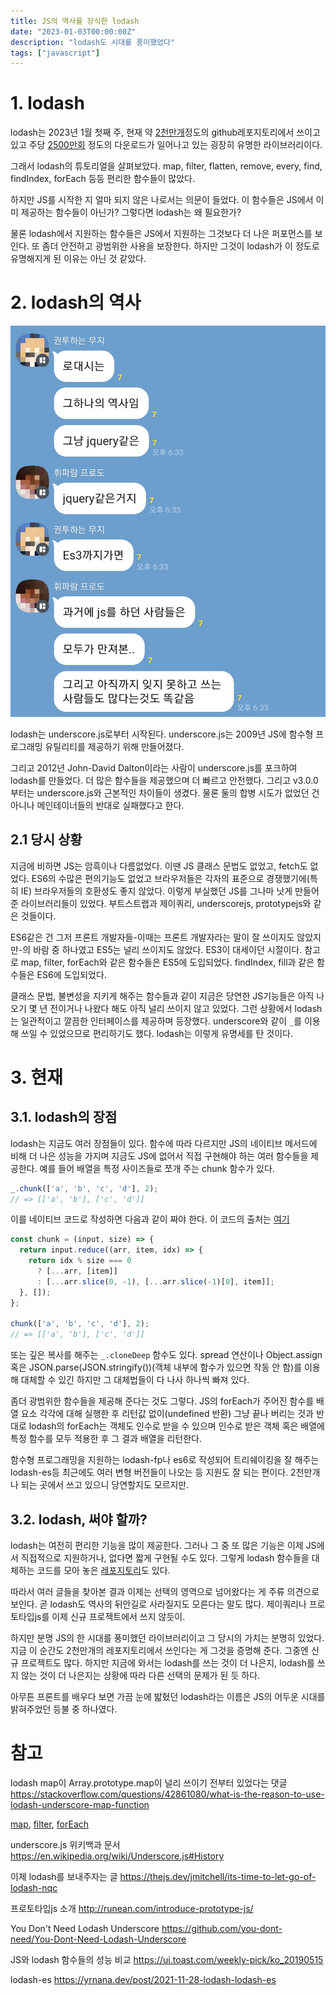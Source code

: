 ```yaml
---
title: JS의 역사를 장식한 lodash
date: "2023-01-03T00:00:00Z"
description: "lodash도 시대를 풍미했었다"
tags: ["javascript"]
---
```


# 1. lodash

lodash는 2023년 1월 첫째 주, 현재 약 [2천만개](https://github.com/lodash/lodash/network/dependents)정도의 github레포지토리에서 쓰이고 있고 주당 [2500만회](https://www.npmjs.com/package/lodash) 정도의 다운로드가 일어나고 있는 굉장히 유명한 라이브러리이다.

그래서 lodash의 튜토리얼을 살펴보았다. map, filter, flatten, remove, every, find, findIndex, forEach 등등 편리한 함수들이 많았다.

하지만 JS를 시작한 지 얼마 되지 않은 나로서는 의문이 들었다. 이 함수들은 JS에서 이미 제공하는 함수들이 아닌가? 그렇다면 lodash는 왜 필요한가? 

물론 lodash에서 지원하는 함수들은 JS에서 지원하는 그것보다 더 나은 퍼포먼스를 보인다. 또 좀더 안전하고 광범위한 사용을 보장한다. 하지만 그것이 lodash가 이 정도로 유명해지게 된 이유는 아닌 것 같았다.

# 2. lodash의 역사

![lodash-is-history](./lodash-is-history.jpeg)

lodash는 underscore.js로부터 시작된다. underscore.js는 2009년 JS에 함수형 프로그래밍 유틸리티를 제공하기 위해 만들어졌다. 

그리고 2012년 John-David Dalton이라는 사람이 underscore.js를 포크하여 lodash를 만들었다. 더 많은 함수들을 제공했으며 더 빠르고 안전했다. 그리고 v3.0.0부터는 underscore.js와 근본적인 차이들이 생겼다. 물론 둘의 합병 시도가 없었던 건 아니나 메인테이너들의 반대로 실패했다고 한다.

## 2.1 당시 상황

지금에 비하면 JS는 암흑이나 다름없었다. 이땐 JS 클래스 문법도 없었고, fetch도 없었다. ES6의 수많은 편의기능도 없었고 브라우저들은 각자의 표준으로 경쟁했기에(특히 IE) 브라우저들의 호환성도 좋지 않았다. 이렇게 부실했던 JS를 그나마 낫게 만들어준 라이브러리들이 있었다. 부트스트랩과 제이쿼리, underscorejs, prototypejs와 같은 것들이다.

ES6같은 건 그저 프론트 개발자들-이때는 프론트 개발자라는 말이 잘 쓰이지도 않았지만-의 바람 중 하나였고 ES5는 널리 쓰이지도 않았다. ES3이 대세이던 시절이다. 참고로 map, filter, forEach와 같은 함수들은 ES5에 도입되었다. findIndex, fill과 같은 함수들은 ES6에 도입되었다.

클래스 문법, 불변성을 지키게 해주는 함수들과 같이 지금은 당연한 JS기능들은 아직 나오기 몇 년 전이거나 나왔다 해도 아직 널리 쓰이지 않고 있었다. 그런 상황에서 lodash는 일관적이고 깔끔한 인터페이스를 제공하며 등장했다. underscore와 같이 `_`를 이용해 쓰일 수 있었으므로 편리하기도 했다. lodash는 이렇게 유명세를 탄 것이다.

# 3. 현재

## 3.1. lodash의 장점

lodash는 지금도 여러 장점들이 있다. 함수에 따라 다르지만 JS의 네이티브 메서드에 비해 더 나은 성능을 가지며 지금도 JS에 없어서 직접 구현해야 하는 여러 함수들을 제공한다. 예를 들어 배열을 특정 사이즈들로 쪼개 주는 chunk 함수가 있다.

```js
_.chunk(['a', 'b', 'c', 'd'], 2);
// => [['a', 'b'], ['c', 'd']]
```

이를 네이티브 코드로 작성하면 다음과 같이 짜야 한다. 이 코드의 출처는 [여기](https://github.com/you-dont-need/You-Dont-Need-Lodash-Underscore#_chunk)

```js
const chunk = (input, size) => {
  return input.reduce((arr, item, idx) => {
    return idx % size === 0
      ? [...arr, [item]]
      : [...arr.slice(0, -1), [...arr.slice(-1)[0], item]];
  }, []);
};

chunk(['a', 'b', 'c', 'd'], 2);
// => [['a', 'b'], ['c', 'd']]
```

또는 깊은 복사를 해주는 `_.cloneDeep` 함수도 있다. spread 연산이나 Object.assign 혹은 JSON.parse(JSON.stringify())(객체 내부에 함수가 있으면 작동 안 함)를 이용해 대체할 수 있긴 하지만 그 대체법들이 다 나사 하나씩 빠져 있다.

좀더 광범위한 함수들을 제공해 준다는 것도 그렇다. JS의 forEach가 주어진 함수를 배열 요소 각각에 대해 실행한 후 리턴값 없이(undefined 반환) 그냥 끝나 버리는 것과 반대로 lodash의 forEach는 객체도 인수로 받을 수 있으며 인수로 받은 객체 혹은 배열에 특정 함수를 모두 적용한 후 그 결과 배열을 리턴한다.

함수형 프로그래밍을 지원하는 lodash-fp나 es6로 작성되어 트리쉐이킹을 잘 해주는 lodash-es등 최근에도 여러 변형 버전들이 나오는 등 지원도 잘 되는 편이다. 2천만개나 되는 곳에서 쓰고 있으니 당연할지도 모르지만.

## 3.2. lodash, 써야 할까?

lodash는 여전히 편리한 기능을 많이 제공한다. 그러나 그 중 또 많은 기능은 이제 JS에서 직접적으로 지원하거나, 없다면 짧게 구현될 수도 있다. 그렇게 lodash 함수들을 대체하는 코드를 모아 놓은 [레포지토리](https://github.com/you-dont-need/You-Dont-Need-Lodash-Underscore)도 있다.

따라서 여러 글들을 찾아본 결과 이제는 선택의 영역으로 넘어왔다는 게 주류 의견으로 보인다. 곧 lodash도 역사의 뒤안길로 사라질지도 모른다는 말도 많다. 제이쿼리나 프로토타입js를 이제 신규 프로젝트에서 쓰지 않듯이.

하지만 분명 JS의 한 시대를 풍미했던 라이브러리이고 그 당시의 가치는 분명히 있었다. 지금 이 순간도 2천만개의 레포지토리에서 쓰인다는 게 그것을 증명해 준다. 그중엔 신규 프로젝트도 많다. 하지만 지금에 와서는 lodash를 쓰는 것이 더 나은지, lodash를 쓰지 않는 것이 더 나은지는 상황에 따라 다른 선택의 문제가 된 듯 하다.

아무튼 프론트를 배우다 보면 가끔 눈에 밟혔던 lodash라는 이름은 JS의 어두운 시대를 밝혀주었던 등불 중 하나였다.

# 참고

lodash map이 Array.prototype.map이 널리 쓰이기 전부터 있었다는 댓글 https://stackoverflow.com/questions/42861080/what-is-the-reason-to-use-lodash-underscore-map-function

[map](https://www.w3schools.com/jsref/jsref_map.asp), [filter](https://www.w3schools.com/jsref/jsref_filter.asp), [forEach](https://www.w3schools.com/jsref/jsref_foreach.asp)

underscore.js 위키백과 문서 https://en.wikipedia.org/wiki/Underscore.js#History

이제 lodash를 보내주자는 글 https://thejs.dev/jmitchell/its-time-to-let-go-of-lodash-nqc

프로토타입js 소개 http://runean.com/introduce-prototype-js/

You Don't Need Lodash Underscore https://github.com/you-dont-need/You-Dont-Need-Lodash-Underscore

JS와 lodash 함수들의 성능 비교 https://ui.toast.com/weekly-pick/ko_20190515

lodash-es https://yrnana.dev/post/2021-11-28-lodash-lodash-es